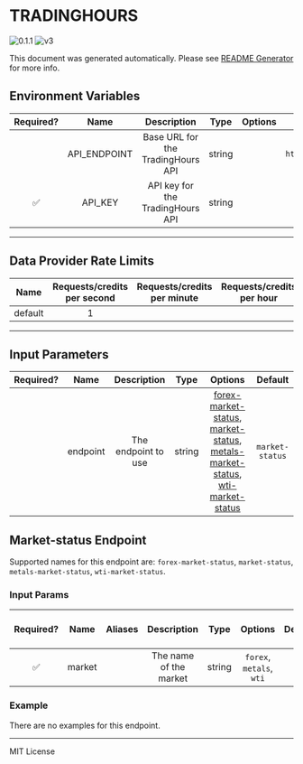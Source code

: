 # TRADINGHOURS

![0.1.1](https://img.shields.io/github/package-json/v/smartcontractkit/external-adapters-js?filename=packages/sources/tradinghours/package.json) ![v3](https://img.shields.io/badge/framework%20version-v3-blueviolet)

This document was generated automatically. Please see [README Generator](../../scripts#readme-generator) for more info.

## Environment Variables

| Required? |     Name     |            Description            |  Type  | Options |            Default             |
| :-------: | :----------: | :-------------------------------: | :----: | :-----: | :----------------------------: |
|           | API_ENDPOINT | Base URL for the TradingHours API | string |         | `https://api.tradinghours.com` |
|    ✅     |   API_KEY    | API key for the TradingHours API  | string |         |                                |

---

## Data Provider Rate Limits

|  Name   | Requests/credits per second | Requests/credits per minute | Requests/credits per hour | Note |
| :-----: | :-------------------------: | :-------------------------: | :-----------------------: | :--: |
| default |              1              |                             |                           |      |

---

## Input Parameters

| Required? |   Name   |     Description     |  Type  |                                                                                         Options                                                                                         |     Default     |
| :-------: | :------: | :-----------------: | :----: | :-------------------------------------------------------------------------------------------------------------------------------------------------------------------------------------: | :-------------: |
|           | endpoint | The endpoint to use | string | [forex-market-status](#market-status-endpoint), [market-status](#market-status-endpoint), [metals-market-status](#market-status-endpoint), [wti-market-status](#market-status-endpoint) | `market-status` |

## Market-status Endpoint

Supported names for this endpoint are: `forex-market-status`, `market-status`, `metals-market-status`, `wti-market-status`.

### Input Params

| Required? |  Name  | Aliases |      Description       |  Type  |         Options          | Default | Depends On | Not Valid With |
| :-------: | :----: | :-----: | :--------------------: | :----: | :----------------------: | :-----: | :--------: | :------------: |
|    ✅     | market |         | The name of the market | string | `forex`, `metals`, `wti` |         |            |                |

### Example

There are no examples for this endpoint.

---

MIT License
